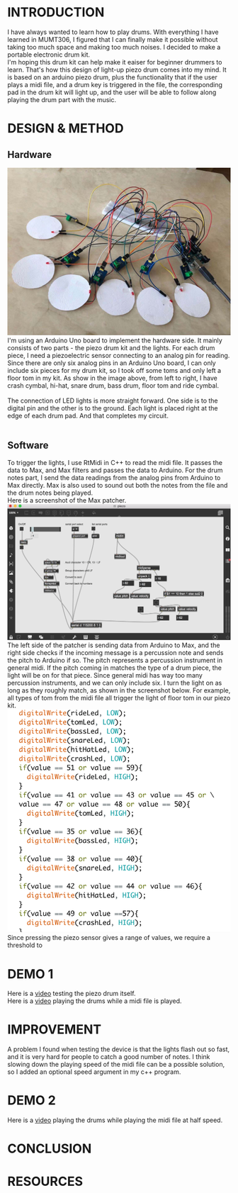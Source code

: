 # INTRODUCTION

I have always wanted to learn how to play drums. With everything I have learned in MUMT306, I figured that I can finally make it possible without taking too much space and making too much noises. I decided to make a portable electronic drum kit. <br />
I'm hoping this drum kit can help make it eaiser for beginner drummers to learn. That's how this design of light-up piezo drum comes into my mind. It is based on an arduino piezo drum, plus the functionality that if the user plays a midi file, and a drum key is triggered in the file, the corresponding pad in the drum kit will light up, and the user will be able to follow along playing the drum part with the music.<br />

# DESIGN & METHOD 
## Hardware
![drumkit](media/arduino_piezo_drum_kit.jpeg)
I'm using an Arduino Uno board to implement the hardware side. It mainly consists of two parts - the piezo drum kit and the lights. For each drum piece, I need a piezoelectric sensor connecting to an analog pin for reading. Since there are only six analog pins in an Arduino Uno board, I can only include six pieces for my drum kit, so I took off some toms and only left a floor tom in my kit. As show in the image above, from left to right, I have crash cymbal, hi-hat, snare drum, bass drum, floor tom and ride cymbal. <br /><br /> 
The connection of LED lights is more straight forward. One side is to the digital pin and the other is to the ground. Each light is placed right at the edge of each drum pad. And that completes my circuit. <br /><br />
## Software
To trigger the lights, I use RtMidi in C++ to read the midi file. It passes the data to Max, and Max filters and passes the data to Arduino. For the drum notes part, I send the data readings from the analog pins from Arduino to Max directly. Max is also used to sound out both the notes from the file and the drum notes being played.<br /> 
Here is a screenshot of the Max patcher.<br />
![patcher](media/piezo_patcher.png)
The left side of the patcher is sending data from Arduino to Max, and the right side checks if the incoming message is a percussion note and sends the pitch to Arduino if so. The pitch represents a percussion instrument in general midi. If the pitch coming in matches the type of a drum piece, the light will be on for that piece. Since general midi has way too many percussion instruments, and we can only include six. I turn the light on as long as they roughly match, as shown in the screenshot below. For example, all types of tom from the midi file all trigger the light of floor tom in our piezo kit.
![light](media/arduino_light_on.png)
Since pressing the piezo sensor gives a range of values, we require a threshold to 
# DEMO 1
Here is a [video](https://youtu.be/JguaIu-2GNw) testing the piezo drum itself.<br />
Here is a [video](https://youtu.be/OgUzo6It5Sk) playing the drums while a midi file is played.

# IMPROVEMENT
A problem I found when testing the device is that the lights flash out so fast, and it is very hard for people to catch a good number of notes. I think slowing down the playing speed of the midi file can be a possible solution, so I added an optional speed argument in my c++ program. 
# DEMO 2
Here is a [video](https://youtu.be/Vw5fl9Twc7Q) playing the drums while playing the midi file at half speed.



# CONCLUSION

# RESOURCES

